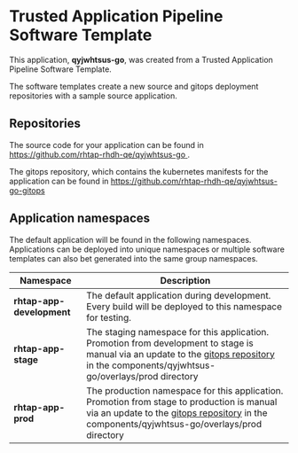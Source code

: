 # Trusted Application Pipeline Software Template

This application, **qyjwhtsus-go**, was created from a Trusted Application Pipeline Software Template.

The software templates create a new source and gitops deployment repositories with a sample source application. 

## Repositories

The source code for your application can be found in [https://github.com/rhtap-rhdh-qe/qyjwhtsus-go ](https://github.com/rhtap-rhdh-qe/qyjwhtsus-go ).
 
The gitops repository, which contains the kubernetes manifests for the application can be found in 
[https://github.com/rhtap-rhdh-qe/qyjwhtsus-go-gitops ](https://github.com/rhtap-rhdh-qe/qyjwhtsus-go-gitops ) 

## Application namespaces 

The default application will be found in the following namespaces. Applications can be deployed into unique namespaces or multiple software templates can also bet generated into the same group namespaces.  

|  Namespace   |  Description   |  
| -------- | -------- |   
| **rhtap-app-development** | The default application during development. Every build will be deployed to this namespace for testing. | 
| **rhtap-app-stage** | The staging namespace for this application. Promotion from development to stage is manual via an update to the [gitops repository](https://github.com/rhtap-rhdh-qe/qyjwhtsus-go-gitops ) in the components/qyjwhtsus-go/overlays/prod directory |  
| **rhtap-app-prod** | The production namespace for this application. Promotion from stage to production is manual via an update to the [gitops repository](https://github.com/rhtap-rhdh-qe/qyjwhtsus-go-gitops ) in the components/qyjwhtsus-go/overlays/prod directory | 